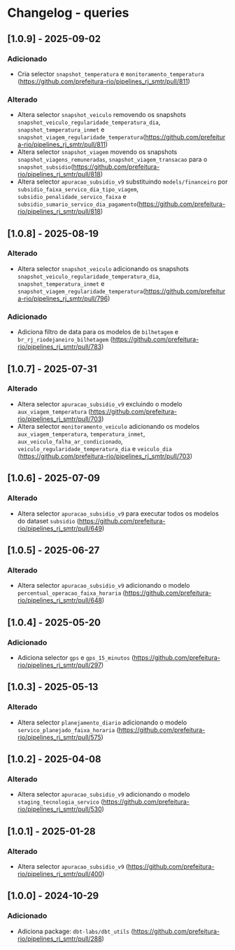 # Changelog - queries

## [1.0.9] - 2025-09-02

### Adicionado

- Cria selector `snapshot_temperatura` e `monitoramento_temperatura` (https://github.com/prefeitura-rio/pipelines_rj_smtr/pull/811)

### Alterado

- Altera selector `snapshot_veiculo` removendo os snapshots `snapshot_veiculo_regularidade_temperatura_dia`, `snapshot_temperatura_inmet` e `snapshot_viagem_regularidade_temperatura`(https://github.com/prefeitura-rio/pipelines_rj_smtr/pull/811)
- Altera selector `snapshot_viagem` movendo os snapshots `snapshot_viagens_remuneradas`, `snapshot_viagem_transacao` para o `snapshot_subsidio`(https://github.com/prefeitura-rio/pipelines_rj_smtr/pull/818)
- Altera selector `apuracao_subsidio_v9` substituindo `models/financeiro` por `subsidio_faixa_servico_dia_tipo_viagem`, `subsidio_penalidade_servico_faixa` e `subsidio_sumario_servico_dia_pagamento`(https://github.com/prefeitura-rio/pipelines_rj_smtr/pull/818)

## [1.0.8] - 2025-08-19

### Alterado

- Altera selector `snapshot_veiculo` adicionando os snapshots `snapshot_veiculo_regularidade_temperatura_dia`, `snapshot_temperatura_inmet` e `snapshot_viagem_regularidade_temperatura`(https://github.com/prefeitura-rio/pipelines_rj_smtr/pull/796)

### Adicionado

- Adiciona filtro de data para os modelos de `bilhetagem` e `br_rj_riodejaneiro_bilhetagem` (https://github.com/prefeitura-rio/pipelines_rj_smtr/pull/783)

## [1.0.7] - 2025-07-31

### Alterado

- Altera selector `apuracao_subsidio_v9` excluindo o modelo `aux_viagem_temperatura` (https://github.com/prefeitura-rio/pipelines_rj_smtr/pull/703)
- Altera selector `monitoramento_veiculo` adicionando os modelos `aux_viagem_temperatura`, `temperatura_inmet`, `aux_veiculo_falha_ar_condicionado`, `veiculo_regularidade_temperatura_dia` e `veiculo_dia` (https://github.com/prefeitura-rio/pipelines_rj_smtr/pull/703)

## [1.0.6] - 2025-07-09

### Alterado

- Altera selector `apuracao_subsidio_v9` para executar todos os modelos do dataset `subsidio` (https://github.com/prefeitura-rio/pipelines_rj_smtr/pull/649)

## [1.0.5] - 2025-06-27

### Alterado

- Altera selector `apuracao_subsidio_v9` adicionando o modelo `percentual_operacao_faixa_horaria` (https://github.com/prefeitura-rio/pipelines_rj_smtr/pull/648)

## [1.0.4] - 2025-05-20

### Adicionado

- Adiciona selector `gps` e `gps_15_minutos` (https://github.com/prefeitura-rio/pipelines_rj_smtr/pull/297)

## [1.0.3] - 2025-05-13

### Alterado

- Altera selector `planejamento_diario` adicionando o modelo `servico_planejado_faixa_horaria` (https://github.com/prefeitura-rio/pipelines_rj_smtr/pull/575)

## [1.0.2] - 2025-04-08

### Alterado

- Altera selector `apuracao_subsidio_v9` adicionando o modelo `staging_tecnologia_servico` (https://github.com/prefeitura-rio/pipelines_rj_smtr/pull/530)

## [1.0.1] - 2025-01-28

### Alterado

- Altera selector `apuracao_subsidio_v9` (https://github.com/prefeitura-rio/pipelines_rj_smtr/pull/400)

## [1.0.0] - 2024-10-29

### Adicionado

- Adiciona package: `dbt-labs/dbt_utils` (https://github.com/prefeitura-rio/pipelines_rj_smtr/pull/288)